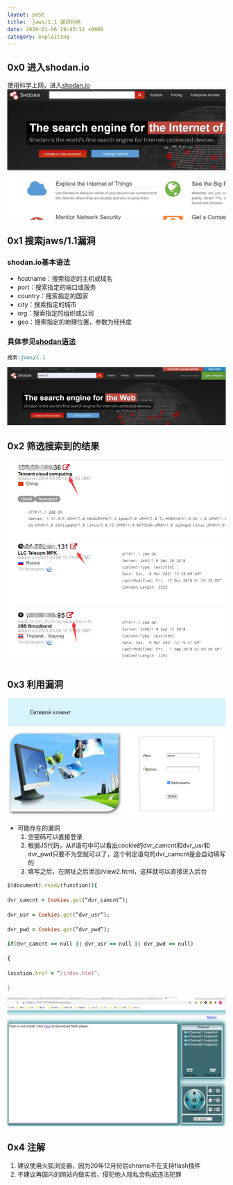 ```yaml
---
layout: post
title:  jaws/1.1 漏洞利用
date: 2020-01-06 19:43:11 +0900
category: exploiting
---
```


## 0x0 进入shodan.io
使用科学上网，进入[shodan.io](https://www.shodan.io/)
![](/images/20200106-1.png)

## 0x1 搜索jaws/1.1漏洞

### shodan.io基本语法
- hostname：搜索指定的主机或域名
- port：搜索指定的端口或服务
- country：搜索指定的国家
- city：搜索指定的城市
- org：搜索指定的组织或公司
- geo：搜索指定的地理位置，参数为经纬度

### 具体参见[shodan语法](https://www.freebuf.com/sectool/121339.html)
```ruby
搜索:jaws/1.1
```
![](/images/20200106-2.png)

## 0x2 筛选搜索到的结果
![](/images/20200106-3.png)

## 0x3 利用漏洞
![](/images/20200106-4.png)
- 可能存在的漏洞
    1. 空密码可以直接登录
    2. 根据JS代码，从if语句中可以看出cookie的dvr_camcnt和dvr_usr和dvr_pwd只要不为空就可以了，这个判定语句的dvr_camcnt是会自动填写的
    3. 填写之后，在网址之后添加/view2.html，这样就可以直接进入后台
    

```ruby
$(document).ready(function(){

dvr_camcnt = Cookies.get(“dvr_camcnt”);

dvr_usr = Cookies.get(“dvr_usr”);

dvr_pwd = Cookies.get(“dvr_pwd”);

if(dvr_camcnt == null || dvr_usr == null || dvr_pwd == null)

{

location.href = “/index.html”;

}
```
![](/images/20200106-5.png)

## 0x4 注解

1. 建议使用火狐浏览器，因为20年12月份后chrome不在支持flash插件
2. 不建议再国内的网站内做实验，侵犯他人隐私会构成违法犯罪